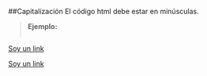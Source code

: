 ##Capitalización
El código html debe estar en minúsculas.

>**Ejemplo:**
>```html
<!-- No recomendado -->
<A HREF="/">Soy un link</A>
<!-- recomendado -->
<a href="/">Soy un link</a>
```
